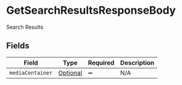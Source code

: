# GetSearchResultsResponseBody

Search Results


## Fields

| Field                                                                                                 | Type                                                                                                  | Required                                                                                              | Description                                                                                           |
| ----------------------------------------------------------------------------------------------------- | ----------------------------------------------------------------------------------------------------- | ----------------------------------------------------------------------------------------------------- | ----------------------------------------------------------------------------------------------------- |
| `mediaContainer`                                                                                      | [Optional<GetSearchResultsMediaContainer>](../../models/operations/GetSearchResultsMediaContainer.md) | :heavy_minus_sign:                                                                                    | N/A                                                                                                   |